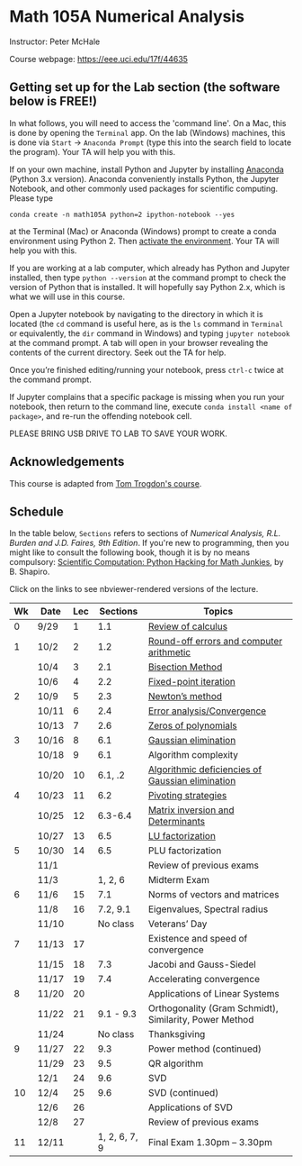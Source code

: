 # Math 105A Numerical Analysis 

Instructor: Peter McHale 

Course webpage: https://eee.uci.edu/17f/44635

## Getting set up for the Lab section (the software below is FREE!)

In what follows, you will need to access the 'command line'.
On a Mac, this is done by opening the `Terminal` app. On the lab (Windows) machines,
this is done via `Start` -> `Anaconda Prompt` (type this into the search field to locate the program).
Your TA will help you with this.

If on your own machine, install Python and Jupyter by installing
[Anaconda](https://www.continuum.io/downloads) (Python 3.x version).
 Anaconda conveniently installs Python, the Jupyter Notebook, and other commonly used packages for scientific computing.
Please type
```
conda create -n math105A python=2 ipython-notebook --yes
```
at the Terminal (Mac) or Anaconda (Windows) prompt to create a conda environment using Python 2. Then
[activate the environment](https://conda.io/docs/user-guide/tasks/manage-environments.html#activating-an-environment).
Your TA will help you with this.

If you are working at a lab computer, which already has Python and Jupyter installed, then
type `python --version` at the command prompt to
check the version of Python that is installed. It will hopefully say Python 2.x, which is what we will use in this course.

Open a Jupyter notebook by navigating to the directory in which it is located (the `cd` command is useful here,
as is the `ls` command in `Terminal` or equivalently, the `dir` command in Windows)
and typing `jupyter notebook` at the
command prompt.
A tab will open in your browser revealing the contents of the current directory.
Seek out the TA for help.

Once you’re finished editing/running your notebook, press `ctrl-c`
twice at the command prompt.

If Jupyter complains that a specific package is missing when you
run your notebook, then return to the command line, execute
`conda install <name of package>`, and re-run the offending notebook cell.

PLEASE BRING USB DRIVE TO LAB TO SAVE YOUR WORK. 

## Acknowledgements 

This course is adapted from [Tom Trogdon's course](https://www.math.uci.edu/~ttrogdon/105A/html/MATH105A.html).

## Schedule
In the table below, `Sections` refers to sections of *Numerical Analysis, R.L. Burden and J.D. Faires, 9th Edition*. 
If you're new to programming, then you might like to consult the 
following book, though 
it is by no means compulsory:
[Scientific Computation: Python Hacking for Math Junkies](http://calculuscastle.com/pythonbook.html), by B. Shapiro.

Click on the links to see nbviewer-rendered versions of the lecture. 

|Wk|Date|Lec|Sections|Topics
|---|---|---|---|---
|0|9/29|1|1.1|[Review of calculus](http://nbviewer.jupyter.org/github/petermchale/math105A/blob/master/lectures/Lecture01.ipynb)
|1|10/2|2|1.2|[Round-off errors and computer arithmetic](http://nbviewer.jupyter.org/github/petermchale/math105A/blob/master/lectures/Lecture02.ipynb)
||10/4|3|2.1|[Bisection Method](https://github.com/petermchale/math105A/blob/master/lectures/Lecture03.ipynb)
||10/6|4|2.2|[Fixed-point iteration](http://nbviewer.jupyter.org/github/petermchale/math105A/blob/master/lectures/Lecture04.ipynb)
|2|10/9|5|2.3|[Newton’s method](http://nbviewer.jupyter.org/github/petermchale/math105A/blob/master/lectures/Lecture05.ipynb)
||10/11|6|2.4|[Error analysis/Convergence](http://nbviewer.jupyter.org/github/petermchale/math105A/blob/master/lectures/Lecture06.ipynb)
||10/13|7|2.6|[Zeros of polynomials](http://nbviewer.jupyter.org/github/petermchale/math105A/blob/master/lectures/Lecture07.ipynb)
|3|10/16|8|6.1|[Gaussian elimination](http://nbviewer.jupyter.org/github/petermchale/math105A/blob/master/lectures/Lecture08.ipynb)
||10/18|9|6.1|Algorithm complexity
||10/20|10|6.1, .2|[Algorithmic deficiencies of Gaussian elimination](http://nbviewer.jupyter.org/github/petermchale/math105A/blob/master/lectures/Lecture10.ipynb)
|4|10/23|11|6.2|[Pivoting strategies](http://nbviewer.jupyter.org/github/petermchale/math105A/blob/master/lectures/Lecture11.ipynb)
||10/25|12|6.3-6.4|[Matrix inversion and Determinants](http://nbviewer.jupyter.org/github/petermchale/math105A/blob/master/lectures/Lecture12.ipynb)
||10/27|13|6.5|[LU factorization](http://nbviewer.jupyter.org/github/petermchale/math105A/blob/master/lectures/Lecture13.ipynb)
|5|10/30|14|6.5|PLU factorization
||11/1|||Review of previous exams
||11/3||1, 2, 6|Midterm Exam
|6|11/6|15|7.1|Norms of vectors and matrices
||11/8|16|7.2, 9.1|Eigenvalues, Spectral radius
||11/10||No class|Veterans’ Day
|7|11/13|17||Existence and speed of convergence
||11/15|18|7.3|Jacobi and Gauss-Siedel
||11/17|19|7.4|Accelerating convergence
|8|11/20|20||Applications of Linear Systems
||11/22|21|9.1 - 9.3|Orthogonality (Gram Schmidt), Similarity, Power Method
||11/24||No class|Thanksgiving
|9|11/27|22|9.3|Power method (continued)
||11/29|23|9.5|QR algorithm
||12/1|24|9.6|SVD
|10|12/4|25|9.6|SVD (continued)
||12/6|26||Applications of SVD
||12/8|27||Review of previous exams
|11|12/11||1, 2, 6, 7, 9|Final Exam 1.30pm – 3.30pm

